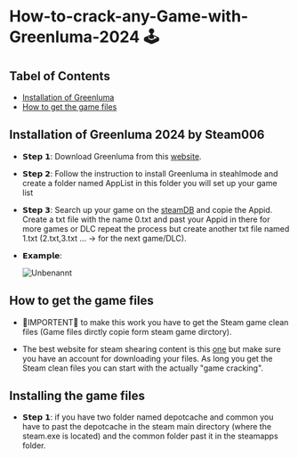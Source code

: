 # How-to-crack-any-Game-with-Greenluma-2024 🕹️

## Tabel of Contents 
 - [Installation of Greenluma](#installation-of-greenluma-2024-by-steam006)
 - [How to get the game files](#how-to-get-the-game-files)

## Installation of Greenluma 2024 by Steam006
- 𝗦𝘁𝗲𝗽 𝟭: Download Greenluma from this [website](https://cs.rin.ru/forum/viewtopic.php?f=29&t=103709&hilit=greenluma).
  
- 𝗦𝘁𝗲𝗽 𝟮: Follow the instruction to install Greenluma in steahlmode and create a folder named AppList
  in this folder you will set up your game list

- 𝗦𝘁𝗲𝗽 𝟯: Search up your game on the [steamDB](https://steamdb.info/) and copie the Appid. Create a txt file with the name 0.txt and past your Appid in there for more games or DLC repeat the process but create another txt file named 1.txt (2.txt,3.txt ... -> for the next game/DLC).

- 𝗘𝘅𝗮𝗺𝗽𝗹𝗲: 

    ![Unbenannt](https://github.com/user-attachments/assets/c1882578-ca46-45fe-8ea6-6d7d344c9cd0)

## How to get the game files

- 🚨IMPORTENT🚨 to make this work you have to get the Steam game clean files (Game files dirctly copie form steam game dirctory).

- The best website for steam shearing content is this [one](https://cs.rin.ru/forum/index.php) but make sure you have an account for downloading your files.
  As long you get the Steam clean files you can start with the actually "game cracking".

## Installing the game files 

   
 - 𝗦𝘁𝗲𝗽 𝟭: if you have two folder named depotcache and common you have to past the depotcache in the steam main directory (where the steam.exe is located) and the common folder past it in the steamapps folder.
